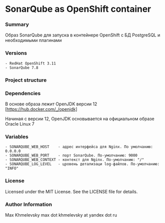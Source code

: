 # SonarQube as OpenShift container

### Summary

Образ SonarQube для запуска в контейнере OpenShift с БД PostgreSQL и необходимыми плагинами

### Versions

    - RedHat OpenShift 3.11
    - SonarQube 7.8

### Project structure

### Dependencies

В основе образа лежит OpenJDK версии 12 [https://hub.docker.com/_/openjdk]

Начиная с версии 12, OpenJDK основывается на официальном образе Oracle Linux 7

### Variables

    - SONARQUBE_WEB_HOST    - адрес интерфейса для Nginx. По умолчанию: 0.0.0.0
    - SONARQUBE_WEB_PORT    - порт SonarQube. По-умолчанию: 9000
    - SONARQUBE_WEB_CONTEXT - контекст для Nginx. По-умолчанию: "/"
    - SONARQUBE_LOG_LEVEL   - цровень детализаци log-файлов. По-умолчанию: "INFO"

### License

Licensed under the MIT License. See the LICENSE file for details.

### Author Information

Max Khmelevsky max dot khmelevsky at yandex dot ru
